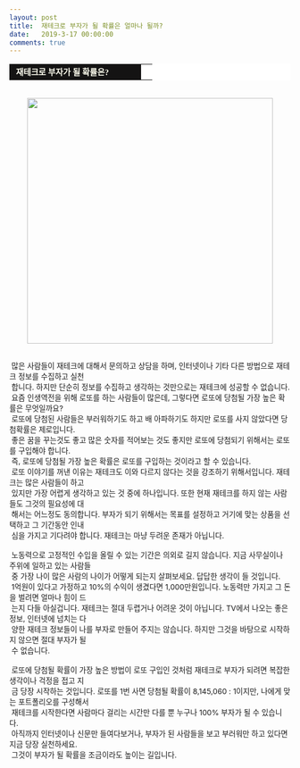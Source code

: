 ```yaml
---
layout: post
title:  재테크로 부자가 될 확률은 얼마나 될까?
date:   2019-3-17 00:00:00
comments: true
---
```




<div><table width="99%" bgcolor="#ffffff" cellspacing="1" cellpadding="2"><tbody><tr><td width="220" bgcolor="#141313" style-="border-bottom:#141313 1px solid; border-left:#141313 1px solid; border-top:#141313 1px solid; &#13;&#10;border-right:#141313 1px solid"><span style="color: rgb(0, 0, 0); font-family: 맑은 고딕, dotum, verdana; font-size: 11pt;"><strong><span syle="font-size:11pt"><font color="#fffff0">&nbsp;재테크로 부자가 될 확률은?</font></span></strong></span></td><td style="border-width: 0px 0px 1px; border-style: solid; border-color: rgb(255, 255, 255) rgb(255, 255, 255) rgb(20, 19, 19);"><span style="font-size: 11pt;"><font color="#000000">&nbsp;</font></span></td></tr></tbody></table><span style="font-size: 10pt;">﻿</span><br><div class="imageblock center" style="text-align: center; clear: both;"><span data-url="https://t1.daumcdn.net/cfile/tistory/163D68324CBBFEA63A?download" data-lightbox="lightbox"><img width="440" height="361" style="height: auto; cursor: pointer; max-width: 100%;" alt="" src="https://t1.daumcdn.net/cfile/tistory/163D68324CBBFEA63A" filename="cfile24.uf@163D68324CBBFEA63A8929.jpg" filemime=""></span></div></div><p><span style="font-size: 10pt;">﻿<br>&nbsp;많은 사람들이 재테크에 대해서 문의하고 상담을 하며, 인터넷이나 기타 다른 방법으로 재테크 정보를 수집하고 실천<br>&nbsp;합니다. 하지만 단순히 정보를 수집하고 생각하는 것만으로는 재테크에 성공할 수 없습니다.<br> &nbsp;요즘 인생역전을 위해 로또를 하는 사람들이 많은데, 그렇다면 로또에 당첨될 가장 높은 확률은 무엇일까요?<br> &nbsp;로또에 당첨된 사람들은 부러워하기도 하고 배 아파하기도 하지만 로또를 사지 않았다면 당첨확률은 제로입니다.<br> &nbsp;좋은 꿈을 꾸는것도 좋고 많은 숫자를 적어보는 것도 좋지만 로또에 당첨되기 위해서는 로또를 구입해야 합니다.<br> &nbsp;즉, 로또에 당첨될 가장 높은 확률은 로또를 구입하는 것이라고 할 수 있습니다.<br> &nbsp;로또 이야기를 꺼낸 이유는 재테크도 이와 다르지 않다는 것을 강조하기 위해서입니다. 재테크는 많은 사람들이 하고 <br>&nbsp;있지만 가장 어렵게 생각하고 있는 것 중에 하나입니다. 또한 현재 재테크를 하지 않는 사람들도 그것의 필요성에 대<br>&nbsp;해서는 어느정도 동의합니다. 부자가 되기 위해서는 목표를 설정하고 거기에 맞는 상품을 선택하고 그 기간동안 인내<br>&nbsp;심을 가지고 기다려야 합니다. 재테크는 마냥 두려운 존재가 아닙니다.<br><br>&nbsp;노동력으로 고정적인 수입을 올릴 수 있는 기간은 의외로 길지 않습니다. 지금&nbsp;사무실이나 주위에 일하고 있는 사람들<br>&nbsp;중 가장 나이 많은 사람의 나이가 어떻게 되는지 살펴보세요. 답답한 생각이 들 것입니다.<br> &nbsp;1억원이 있다고 가정하고 10%의 수익이 생겼다면 1,000만원입니다. 노동력만 가지고 그 돈을 벌려면 얼마나 힘이 드<br>&nbsp;는지 다들 아실겁니다. 재테크는 절대 두렵거나 어려운 것이 아닙니다. TV에서 나오는 좋은 정보, 인터넷에 넘치는 다<br>&nbsp;양한 재테크 정보들이 나를 부자로 만들어 주지는 않습니다. 하지만 그것을 바탕으로 시작하지 않으면 절대 부자가 될 <br>&nbsp;수 없습니다. <br><br>&nbsp;로또에 당첨될 확률이 가장 높은 방법이 로또 구입인 것처럼 재테크로 부자가 되려면 복잡한 생각이나 걱정을 접고 지<br>&nbsp;금 당장 시작하는 것입니다. 로또를 1번 사면 당첨될 확률이 8,145,060 : 1이지만, 나에게 맞는 포트폴리오를 구성해서<br>&nbsp;재테크를 시작한다면 사람마다 걸리는 시간만 다를 뿐 누구나 100% 부자가 될 수 있습니다.<br> &nbsp;아직까지 인터넷이나 신문만 들여다보거나, 부자가 된 사람들을 보고 부러워만 하고 있다면 지금 당장 실천하세요.<br> &nbsp;그것이 부자가 될 확률을 조금이라도 높이는 길입니다.</span><br></p>